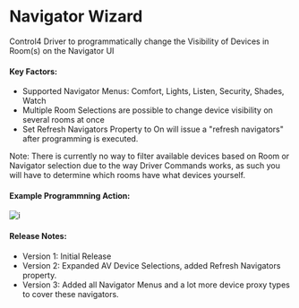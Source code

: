 # Navigator Wizard

Control4 Driver to programmatically change the Visibility of Devices in Room(s) on the Navigator UI

#### Key Factors:

- Supported Navigator Menus: Comfort, Lights, Listen, Security, Shades, Watch
- Multiple Room Selections are possible to change device visibility on several rooms at once
- Set Refresh Navigators Property to On will issue a "refresh navigators" after programming is executed.

Note: There is currently no way to filter available devices based on Room or Navigator selection due to the way Driver Commands works, as such you will have to determine which rooms have what devices yourself.

#### Example Programmning Action:

![i](//navigatorwizard.png)

#### Release Notes:

- Version 1: Initial Release
- Version 2: Expanded AV Device Selections, added Refresh Navigators property.
- Version 3: Added all Navigator Menus and a lot more device proxy types to cover these navigators.
